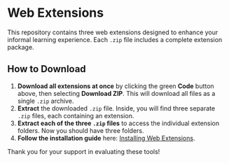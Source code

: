 # Web Extensions

This repository contains three web extensions designed to enhance your informal learning experience. Each `.zip` file includes a complete extension package.

## How to Download
1. **Download all extensions at once** by clicking the green **Code** button above, then selecting **Download ZIP**. This will download all files as a single `.zip` archive.
2. **Extract** the downloaded `.zip` file. Inside, you will find three separate `.zip` files, each containing an extension.
3. **Extract each of the three `.zip` files** to access the individual extension folders. Now you should have three folders.
4. **Follow the installation guide** here: [Installing Web Extensions](https://self-regulate-online.blogspot.com/2024/11/installing-web-extensions.html).

Thank you for your support in evaluating these tools!
